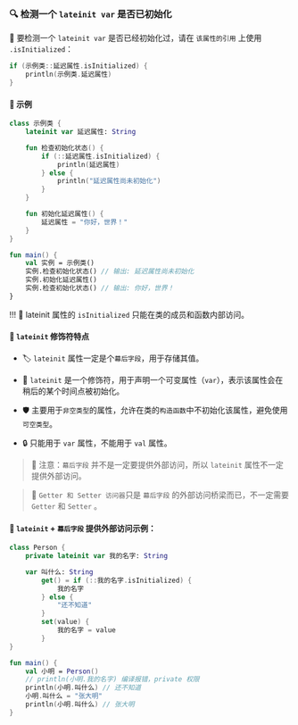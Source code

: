 ### 🔍 检测一个 `lateinit var` 是否已初始化

🧐 要检测一个 `lateinit var` 是否已经初始化过，请在 `该属性的引用` 上使用 `.isInitialized`：

```kotlin
if (示例类::延迟属性.isInitialized) {
    println(示例类.延迟属性)
}
```

#### 🌟 示例

```kotlin
class 示例类 {
    lateinit var 延迟属性: String

    fun 检查初始化状态() {
        if (::延迟属性.isInitialized) {
            println(延迟属性)
        } else {
            println("延迟属性尚未初始化")
        }
    }

    fun 初始化延迟属性() {
        延迟属性 = "你好，世界！"
    }
}

fun main() {
    val 实例 = 示例类()
    实例.检查初始化状态() // 输出: 延迟属性尚未初始化
    实例.初始化延迟属性()
    实例.检查初始化状态() // 输出: 你好，世界！
}
```
!!! 🔎 lateinit 属性的 `isInitialized` 只能在类的成员和函数内部访问。

#### 🔧 `lateinit` 修饰符特点

* 🏷️ `lateinit` 属性一定是个`幕后字段`，用于存储其值。

* 🚀 `lateinit` 是一个修饰符，用于声明一个可变属性（`var`），表示该属性会在稍后的某个时间点被初始化。

* 🛡️ 主要用于`非空类型`的属性，允许在类的`构造函数`中不初始化该属性，避免使用`可空类型`。

* 🔒 只能用于 `var` 属性，不能用于 `val` 属性。

> 🚨 注意：`幕后字段` 并不是一定要提供外部访问，所以 `lateinit` 属性不一定提供外部访问。

> 🌉 `Getter 和 Setter 访问器`只是 `幕后字段` 的外部访问桥梁而已，不一定需要 `Getter` 和 `Setter` 。

#### 🌟 `lateinit` + `幕后字段` 提供外部访问示例：

```kotlin
class Person {
    private lateinit var 我的名字: String

    var 叫什么: String
        get() = if (::我的名字.isInitialized) {
            我的名字
        } else {
            "还不知道"
        }
        set(value) {
            我的名字 = value
        }
}

fun main() {
    val 小明 = Person()
    // println(小明.我的名字) 编译报错，private 权限
    println(小明.叫什么) // 还不知道
    小明.叫什么 = "张大明"
    println(小明.叫什么) // 张大明
}

```







